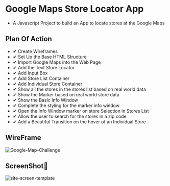 # Google Maps Store Locator App

- A Javascript Project to build an App to locate stores at the Google Maps

## Plan Of Action

- ✔ Create Wireframes
- ✔ Set Up the Base HTML Structure
- ✔ Import Google Maps into the Web Page
- ✔ Add the Text Store Locator
- ✔ Add Input Box
- ✔ Add Store List Container
- ✔ Add Individual Store Container
- ✔ Show all the stores in the stores list based on real world data
- ✔ Show the Marker based on real world store data
- ✔ Show the Basic Info Window
- ✔ Complete the styling for the marker info window
- ✔ Open the Info Window marker on store Selection in Stores List
- ✔ Allow the user to search for the stores in a zip code
- ✔ Add a Beautiful Transition on the hover of an Individual Store

## WireFrame

![Google-Map-Challenge](https://user-images.githubusercontent.com/46846821/78717582-428fb600-793a-11ea-844c-02c3f401bb5e.png)

## ScreenShot🎯

![site-screen-template](https://user-images.githubusercontent.com/46846821/79052247-84786f00-7c4e-11ea-8f38-a77af5e56b5c.png)
